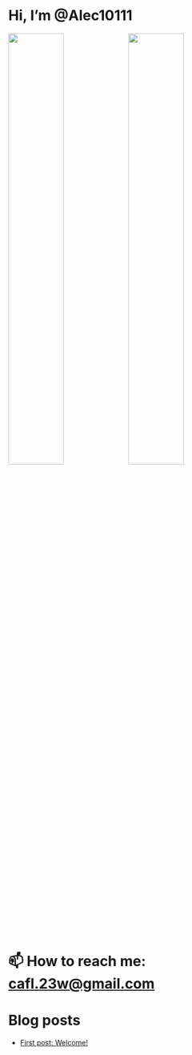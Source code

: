 # Hi, I’m @Alec10111
<div>
<img align="left" width="47%" src="https://github-readme-stats.vercel.app/api?username=Alec10111&show_icons=true&theme=tokyonight"/>
<img align="left" width="47%" src="https://github-readme-stats.vercel.app/api/top-langs/?username=Alec10111&layout=compact&theme=tokyonight"/>
</div>

# 📫 How to reach me: cafl.23w@gmail.com

# Blog posts
<!-- BLOG-POST-LIST:START -->
- [First post: Welcome!](https://alec10111.com/posts/first-post-welcome/)
<!-- BLOG-POST-LIST:END -->
